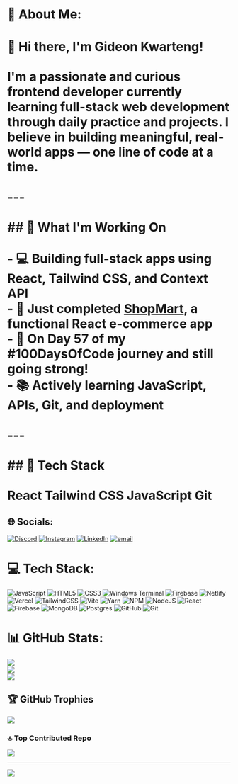 

# 💫 About Me:
# 👋 Hi there, I'm Gideon Kwarteng!<br><br>I'm a passionate and curious **frontend developer** currently learning full-stack web development through daily practice and projects. I believe in building meaningful, real-world apps — one line of code at a time.<br><br>---<br><br>## 🚀 What I'm Working On<br><br>- 💻 Building full-stack apps using **React**, **Tailwind CSS**, and **Context API**<br>- 🛒 Just completed [ShopMart](https://shop-mart-main.vercel.app), a functional React e-commerce app<br>- 🔄 On **Day 57** of my #100DaysOfCode journey and still going strong!<br>- 📚 Actively learning **JavaScript**, **APIs**, **Git**, and **deployment**<br><br>---<br><br>## 🔧 Tech Stack<br><br>React Tailwind CSS JavaScript Git


## 🌐 Socials:
[![Discord](https://img.shields.io/badge/Discord-%237289DA.svg?logo=discord&logoColor=white)](https://discord.gg/https://discord.com/users/quist_me) [![Instagram](https://img.shields.io/badge/Instagram-%23E4405F.svg?logo=Instagram&logoColor=white)](https://instagram.com/https://www.instagram.com/i.am_kwarteng/) [![LinkedIn](https://img.shields.io/badge/LinkedIn-%230077B5.svg?logo=linkedin&logoColor=white)](https://linkedin.com/in/https://www.linkedin.com/in/gideonkwarteng/) [![email](https://img.shields.io/badge/Email-D14836?logo=gmail&logoColor=white)](mailto:kwarteon08@gmail.com) 

# 💻 Tech Stack:
![JavaScript](https://img.shields.io/badge/javascript-%23323330.svg?style=for-the-badge&logo=javascript&logoColor=%23F7DF1E) ![HTML5](https://img.shields.io/badge/html5-%23E34F26.svg?style=for-the-badge&logo=html5&logoColor=white) ![CSS3](https://img.shields.io/badge/css3-%231572B6.svg?style=for-the-badge&logo=css3&logoColor=white) ![Windows Terminal](https://img.shields.io/badge/Windows%20Terminal-%234D4D4D.svg?style=for-the-badge&logo=windows-terminal&logoColor=white) ![Firebase](https://img.shields.io/badge/firebase-%23039BE5.svg?style=for-the-badge&logo=firebase) ![Netlify](https://img.shields.io/badge/netlify-%23000000.svg?style=for-the-badge&logo=netlify&logoColor=#00C7B7) ![Vercel](https://img.shields.io/badge/vercel-%23000000.svg?style=for-the-badge&logo=vercel&logoColor=white) ![TailwindCSS](https://img.shields.io/badge/tailwindcss-%2338B2AC.svg?style=for-the-badge&logo=tailwind-css&logoColor=white) ![Vite](https://img.shields.io/badge/vite-%23646CFF.svg?style=for-the-badge&logo=vite&logoColor=white) ![Yarn](https://img.shields.io/badge/yarn-%232C8EBB.svg?style=for-the-badge&logo=yarn&logoColor=white) ![NPM](https://img.shields.io/badge/NPM-%23CB3837.svg?style=for-the-badge&logo=npm&logoColor=white) ![NodeJS](https://img.shields.io/badge/node.js-6DA55F?style=for-the-badge&logo=node.js&logoColor=white) ![React](https://img.shields.io/badge/react-%2320232a.svg?style=for-the-badge&logo=react&logoColor=%2361DAFB) ![Firebase](https://img.shields.io/badge/firebase-a08021?style=for-the-badge&logo=firebase&logoColor=ffcd34) ![MongoDB](https://img.shields.io/badge/MongoDB-%234ea94b.svg?style=for-the-badge&logo=mongodb&logoColor=white) ![Postgres](https://img.shields.io/badge/postgres-%23316192.svg?style=for-the-badge&logo=postgresql&logoColor=white) ![GitHub](https://img.shields.io/badge/github-%23121011.svg?style=for-the-badge&logo=github&logoColor=white) ![Git](https://img.shields.io/badge/git-%23F05033.svg?style=for-the-badge&logo=git&logoColor=white)
# 📊 GitHub Stats:
![](https://github-readme-stats.vercel.app/api?username=gideon211&theme=dark&hide_border=false&include_all_commits=false&count_private=false)<br/>
![](https://nirzak-streak-stats.vercel.app/?user=gideon211&theme=dark&hide_border=false)<br/>
![](https://github-readme-stats.vercel.app/api/top-langs/?username=gideon211&theme=dark&hide_border=false&include_all_commits=false&count_private=false&layout=compact)

## 🏆 GitHub Trophies
![](https://github-profile-trophy.vercel.app/?username=gideon211&theme=radical&no-frame=false&no-bg=true&margin-w=4)

### 🔝 Top Contributed Repo
![](https://github-contributor-stats.vercel.app/api?username=gideon211&limit=5&theme=dark&combine_all_yearly_contributions=true)

---
[![](https://visitcount.itsvg.in/api?id=gideon211&icon=2&color=0)](https://visitcount.itsvg.in)

<!-- Proudly created with GPRM ( https://gprm.itsvg.in ) -->
